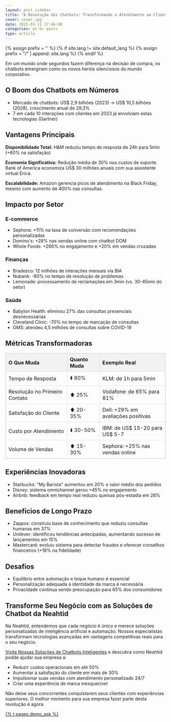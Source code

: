```yaml
---
layout: post_sidebar
title: "A Revolução dos Chatbots: Transformando o Atendimento ao Cliente e Impulsionando Vendas"
cover: cover.jpg
date: 2025-03-11 17:46:00
categories: pt-br posts
type: article
---
```


{% assign prefix = '' %}
{% if site.lang != site.default_lang %}
{% assign prefix = "/" | append: site.lang %}
{% endif %}

<style>
table {
  border-collapse: collapse;
  width: 100%;
  margin-bottom: 1rem;
}

table, th, td {
  border: 1px solid #ddd;
}

th, td {
  padding: 8px;
  text-align: left;
}

th {
  background-color: #f2f2f2;
}
</style>

Em um mundo onde segundos fazem diferença na decisão de compra, os chatbots emergiram como os novos heróis silenciosos do mundo corporativo.

## O Boom dos Chatbots em Números

- Mercado de chatbots: US$ 2,9 bilhões (2023) → US$ 10,5 bilhões (2028), crescimento anual de 29,3%
- 7 em cada 10 interações com clientes em 2023 já envolviam estas tecnologias (Gartner)

## Vantagens Principais

**Disponibilidade Total:** H&M reduziu tempo de resposta de 24h para 5min (+60% na satisfação)

**Economia Significativa:** Redução média de 30% nos custos de suporte. Bank of America economiza US$ 30 milhões anuais com sua assistente virtual Erica.

**Escalabilidade:** Amazon gerencia picos de atendimento na Black Friday, mesmo com aumento de 400% nas consultas.

## Impacto por Setor

### E-commerce

- Sephora: +11% na taxa de conversão com recomendações personalizadas
- Domino's: +28% nas vendas online com chatbot DOM
- Whole Foods: +266% no engajamento e +20% em vendas cruzadas

### Finanças

- Bradesco: 12 milhões de interações mensais via BIA
- Nubank: -80% no tempo de resolução de problemas
- Lemonade: processamento de reclamações em 3min (vs. 30-45min do setor)

### Saúde

- Babylon Health: eliminou 27% das consultas presenciais desnecessárias
- Cleveland Clinic: -70% no tempo de marcação de consultas
- OMS: atendeu 4,5 milhões de consultas sobre COVID-19

## Métricas Transformadoras

| O Que Muda                    | Quanto Muda | Exemplo Real                       |
| ----------------------------- | ----------- | ---------------------------------- |
| Tempo de Resposta             | ⬇️ 80%       | KLM: de 1h para 5min               |
| Resolução no Primeiro Contato | ⬆️ 25%       | Vodafone: de 65% para 81%          |
| Satisfação do Cliente         | ⬆️ 20-35%    | Dell: +29% em avaliações positivas |
| Custo por Atendimento         | ⬇️ 30-50%    | IBM: de US$ 15-20 para US$ 5-7     |
| Volume de Vendas              | ⬆️ 15-30%    | Sephora: +25% nas vendas online    |

## Experiências Inovadoras

- Starbucks: "My Barista" aumentou em 20% o valor médio dos pedidos
- Disney: sistema omnichannel gerou +45% no engajamento
- Airbnb: feedback em tempo real reduziu queixas pós-estadia em 28%

## Benefícios de Longo Prazo

- Zappos: construiu base de conhecimento que reduziu consultas humanas em 37%
- Unilever: identificou tendências antecipadas, aumentando sucesso de lançamentos em 15%
- Mastercard: evoluiu sistema para detectar fraudes e oferecer conselhos financeiros (+18% na fidelidade)

## Desafios

- Equilíbrio entre automação e toque humano é essencial
- Personalização adequada à identidade da marca é necessária
- Privacidade continua sendo preocupação para 65% dos consumidores

## Transforme Seu Negócio com as Soluções de Chatbot da Neahtid

Na Neahtid, entendemos que cada negócio é único e merece soluções personalizadas de inteligência artificial e automação. Nossos especialistas transformam tecnologias avançadas em vantagens competitivas reais para o seu negócio.

[Visite Nossas Soluções de Chatbots Inteligentes](/pt-br/services/artificial-intelligence-and-automation/chatbots/) e descubra como Neahtid podde ajudar sua empresa a:

- Reduzir custos operacionais em até 50%
- Aumentar a satisfação do cliente em mais de 30%
- Impulsionar suas vendas com atendimento personalizado 24/7
- Criar uma experiência de marca inesquecível

Não deixe seus concorrentes conquistarem seus clientes com experiências superiores. O melhor momento para sua empresa fazer parte desta revolução é agora.

<div class="text-center">
    <a href="#" class="btn btn-primary btn-lg rounded-pill my-3" data-bs-toggle="modal" data-bs-target="#contactModal" data-bs-consultation="AI">
        {% t pages.demo_ask %}
    </a>
</div>
